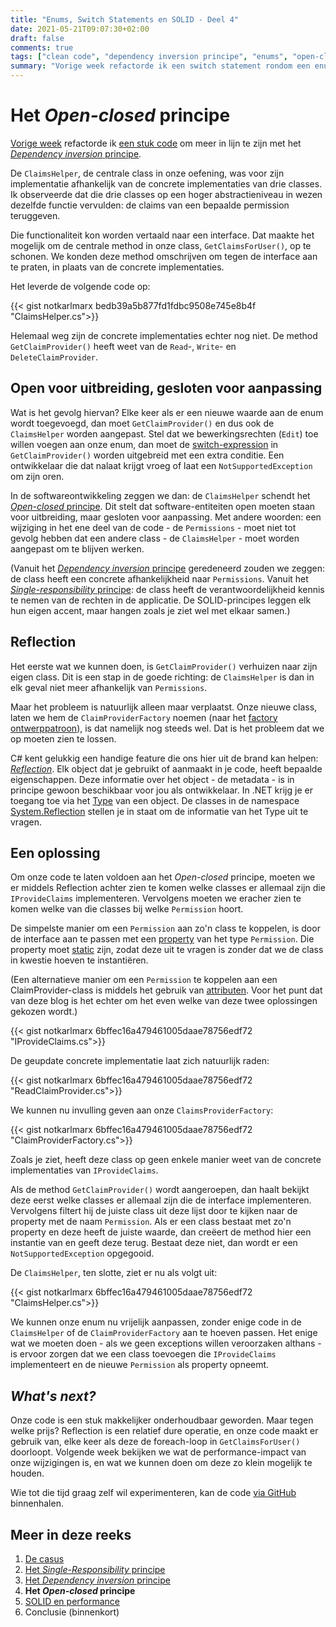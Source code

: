 ```yaml
---
title: "Enums, Switch Statements en SOLID - Deel 4"
date: 2021-05-21T09:07:30+02:00
draft: false
comments: true
tags: ["clean code", "dependency inversion principe", "enums", "open-closed principe", "refactoren", "reflection", "single-responsibility principe", "SOLID", "switch statements"]
summary: "Vorige week refactorde ik een switch statement rondom een enum aan de hand van het *Dependency inversion* principe. Deze week zetten we onze refactorslag voort aan de hand van het de O in SOLID: het *Open-closed* principe. Zo voorkomen we dat we onze code hoeven te herschrijven, elke keer als we onze enum aanpassen."
---
```


# Het *Open-closed* principe


[Vorige week](/blog/21-05-14-enums-switch-statements-en-solid-3) refactorde ik [een stuk code](https://github.com/notkarlmarx/RefactorExercises/blob/master/RefactorExercises/EnumSwitch/Refactored/V01/ClaimsHelper.cs) om meer in lijn te zijn met het [*Dependency inversion* principe](https://en.wikipedia.org/wiki/Dependency_inversion_principle). 


De `ClaimsHelper`, de centrale class in onze oefening, was voor zijn implementatie afhankelijk van de concrete implementaties van drie classes. Ik observeerde dat die drie classes op een hoger abstractieniveau in wezen dezelfde functie vervulden: de claims van een bepaalde permission teruggeven. 


Die functionaliteit kon worden vertaald naar een interface. Dat maakte het mogelijk om de centrale method in onze class, `GetClaimsForUser()`, op te schonen. We konden deze method omschrijven om tegen de interface aan te praten, in plaats van de concrete implementaties. 


Het leverde de volgende code op:


{{< gist notkarlmarx bedb39a5b877fd1fdbc9508e745e8b4f "ClaimsHelper.cs">}}


Helemaal weg zijn de concrete implementaties echter nog niet. De method `GetClaimProvider()` heeft weet van de `Read`-, `Write`- en `DeleteClaimProvider`. 


## Open voor uitbreiding, gesloten voor aanpassing


Wat is het gevolg hiervan? Elke keer als er een nieuwe waarde aan de enum wordt toegevoegd, dan moet `GetClaimProvider()` en dus ook de `ClaimsHelper` worden aangepast. Stel dat we bewerkingsrechten (`Edit`) toe willen voegen aan onze enum, dan moet de [switch-expression](https://docs.microsoft.com/en-us/dotnet/csharp/language-reference/operators/switch-expression) in `GetClaimProvider()` worden uitgebreid met een extra conditie. Een ontwikkelaar die dat nalaat krijgt vroeg of laat een `NotSupportedException` om zijn oren.


In de softwareontwikkeling zeggen we dan: de `ClaimsHelper` schendt het [*Open-closed* principe](https://en.wikipedia.org/wiki/Open%E2%80%93closed_principle). Dit stelt dat software-entiteiten open moeten staan voor uitbreiding, maar gesloten voor aanpassing. Met andere woorden: een wijziging in het ene deel van de code - de `Permissions` - moet niet tot gevolg hebben dat een andere class - de `ClaimsHelper` - moet worden aangepast om te blijven werken.


(Vanuit het [*Dependency inversion* principe](/blog/21-05-14-enums-switch-statements-en-solid-3) geredeneerd zouden we zeggen: de class heeft een concrete afhankelijkheid naar `Permissions`. Vanuit het [*Single-responsibility* principe](/blog/21-05-07-enums-switch-statements-en-solid-2): de class heeft de verantwoordelijkheid kennis te nemen van de rechten in de applicatie. De SOLID-principes leggen elk hun eigen accent, maar hangen zoals je ziet wel met elkaar samen.)


## Reflection


Het eerste wat we kunnen doen, is `GetClaimProvider()` verhuizen naar zijn eigen class. Dit is een stap in de goede richting: de `ClaimsHelper` is dan in elk geval niet meer afhankelijk van `Permissions`. 


Maar het probleem is natuurlijk alleen maar verplaatst. Onze nieuwe class, laten we hem de `ClaimProviderFactory` noemen (naar het [factory ontwerppatroon](https://en.wikipedia.org/wiki/Factory_method_pattern)), is dat namelijk nog steeds wel. Dat is het probleem dat we op moeten zien te lossen.


C# kent gelukkig een handige feature die ons hier uit de brand kan helpen: [*Reflection*](https://docs.microsoft.com/en-us/dotnet/csharp/programming-guide/concepts/reflection). Elk object dat je gebruikt of aanmaakt in je code, heeft bepaalde eigenschappen. Deze informatie over het object - de metadata - is in principe gewoon beschikbaar voor jou als ontwikkelaar. In .NET krijg je er toegang toe via het [Type](https://docs.microsoft.com/en-us/dotnet/api/system.type?view=net-5.0) van een object. De classes in de namespace [System.Reflection](https://docs.microsoft.com/en-us/dotnet/api/system.reflection?view=net-5.0) stellen je in staat om de informatie van het Type uit te vragen.


## Een oplossing


Om onze code te laten voldoen aan het *Open-closed* principe, moeten we er middels Reflection achter zien te komen welke classes er allemaal zijn die `IProvideClaims` implementeren. Vervolgens moeten we eracher zien te komen welke van die classes bij welke `Permission` hoort.


De simpelste manier om een `Permission` aan zo'n class te koppelen, is door de interface aan te passen met een [property](https://docs.microsoft.com/en-us/dotnet/csharp/programming-guide/classes-and-structs/properties) van het type `Permission`. Die property moet [static](https://docs.microsoft.com/en-us/dotnet/csharp/language-reference/keywords/static) zijn, zodat deze uit te vragen is zonder dat we de class in kwestie hoeven te instantiëren.


(Een alternatieve manier om een `Permission` te koppelen aan een ClaimProvider-class is middels het gebruik van [attributen](https://docs.microsoft.com/en-us/dotnet/csharp/programming-guide/concepts/attributes/). Voor het punt dat van deze blog is het echter om het even welke van deze twee oplossingen gekozen wordt.)


{{< gist notkarlmarx 6bffec16a479461005daae78756edf72 "IProvideClaims.cs">}}


De geupdate concrete implementatie laat zich natuurlijk raden:


{{< gist notkarlmarx 6bffec16a479461005daae78756edf72 "ReadClaimProvider.cs">}}


We kunnen nu invulling geven aan onze `ClaimsProviderFactory`:


{{< gist notkarlmarx 6bffec16a479461005daae78756edf72 "ClaimProviderFactory.cs">}}


Zoals je ziet, heeft deze class op geen enkele manier weet van de concrete implementaties van `IProvideClaims`. 


Als de method `GetClaimProvider()` wordt aangeroepen, dan haalt bekijkt deze eerst welke classes er allemaal zijn die de interface implementeren. Vervolgens filtert hij de juiste class uit deze lijst door te kijken naar de property met de naam `Permission`. Als er een class bestaat met zo'n property en deze heeft de juiste waarde, dan creëert de method hier een instantie van en geeft deze terug. Bestaat deze niet, dan wordt er een `NotSupportedException` opgegooid.


De `ClaimsHelper`, ten slotte, ziet er nu als volgt uit:


{{< gist notkarlmarx 6bffec16a479461005daae78756edf72 "ClaimsHelper.cs">}}


We kunnen onze enum nu vrijelijk aanpassen, zonder enige code in de `ClaimsHelper` of de `ClaimProviderFactory` aan te hoeven passen. Het enige wat we moeten doen - als we geen exceptions willen veroorzaken althans - is ervoor zorgen dat we een class toevoegen die `IProvideClaims` implementeert en de nieuwe `Permission` als property opneemt. 


## *What's next?*


Onze code is een stuk makkelijker onderhoudbaar geworden. Maar tegen welke prijs? Reflection is een relatief dure operatie, en onze code maakt er gebruik van, elke keer als deze de foreach-loop in `GetClaimsForUser()` doorloopt. Volgende week bekijken we wat de performance-impact van onze wijzigingen is, en wat we kunnen doen om deze zo klein mogelijk te houden.


Wie tot die tijd graag zelf wil experimenteren, kan de code [via GitHub](https://github.com/notkarlmarx/RefactorExercises/tree/master/RefactorExercises/EnumSwitch/Refactored/V03) binnenhalen.


## Meer in deze reeks

1. [De casus](/blog/21-04-30-enums-switch-statements-en-solid-1)
2. [Het *Single-Responsibility* principe](/blog/21-05-07-enums-switch-statements-en-solid-2)
3. [Het *Dependency inversion* principe](/blog/21-05-14-enums-switch-statements-en-solid-3)
4. **Het *Open-closed* principe**
5. [SOLID en performance](/blog/21-05-28-enums-switch-statements-en-solid-5)
6. Conclusie (binnenkort)
